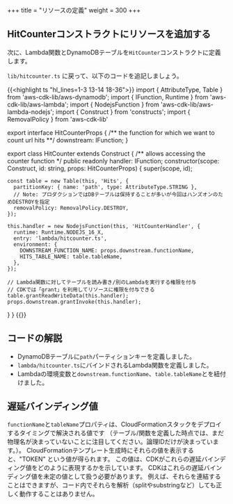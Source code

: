 +++
title = "リソースの定義"
weight = 300
+++

## HitCounterコンストラクトにリソースを追加する

次に、Lambda関数とDynamoDBテーブルを`HitCounter`コンストラクトに定義します。

`lib/hitcounter.ts` に戻って、以下のコードを追記しましょう。

{{<highlight ts "hl_lines=1-3 13-14 18-36">}}
import { AttributeType, Table } from 'aws-cdk-lib/aws-dynamodb';
import { IFunction, Runtime } from 'aws-cdk-lib/aws-lambda';
import { NodejsFunction } from 'aws-cdk-lib/aws-lambda-nodejs';
import { Construct } from 'constructs';
import { RemovalPolicy } from 'aws-cdk-lib'

export interface HitCounterProps {
  /** the function for which we want to count url hits **/
  downstream: IFunction;
}

export class HitCounter extends Construct {
  /** allows accessing the counter function */
  public readonly handler: IFunction;
  constructor(scope: Construct, id: string, props: HitCounterProps) {
    super(scope, id);

    const table = new Table(this, 'Hits', {
      partitionKey: { name: 'path', type: AttributeType.STRING },
      // Note: プロダクションではDBテーブルは保持することが多いが今回はハンズオンのためDESTROYを指定
      removalPolicy: RemovalPolicy.DESTROY,
    });

    this.handler = new NodejsFunction(this, 'HitCounterHandler', {
      runtime: Runtime.NODEJS_16_X,
      entry: 'lambda/hitcounter.ts',
      environment: {
        DOWNSTREAM_FUNCTION_NAME: props.downstream.functionName,
        HITS_TABLE_NAME: table.tableName,
      },
    });

    // Lambda関数に対してテーブルを読み書き/別のLambdaを実行する権限を付与
    // CDKでは「grant」を利用してリソースに権限を付与できる
    table.grantReadWriteData(this.handler);
    props.downstream.grantInvoke(this.handler);
  }
}
{{</highlight>}}

## コードの解説

* DynamoDBテーブルに`path`パーティションキーを定義しました。
* `lambda/hitcounter.ts`にバインドされるLambda関数を定義しました。
* Lambdaの環境変数と`downstream.functionName`、`table.tableName`とを紐付けました。

## 遅延バインディング値

`functionName`と`tableName`プロパティは、CloudFormationスタックをデプロイするタイミングで解決される値です
（テーブル/関数を定義した時点では、まだ物理名が決まっていないことに注目してください。論理IDだけが決まっています。）。
CloudFormationテンプレート生成時にそれらの値を表示すると、"TOKEN" という値が得られます。
この値は、CDKがこれらの遅延バインディング値をどのように表現するかを示しています。
CDKはこれらの遅延バインディング値を未定の値として扱う必要があります。
例えば、それらを連結することはできますが、コード内でそれらを解析（splitやsubstringなど）しても正しく動作することはありません。
